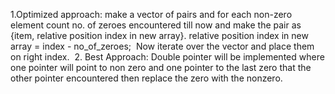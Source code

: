 1.Optimized approach: make a vector of pairs and for each non-zero element count no. of zeroes encountered till now and make the pair as {item, relative position index in new array}.
relative position index in new array = index - no_of_zeroes;
​
Now iterate over the vector and place them on right index.
​
2. Best Approach:
Double pointer will be implemented where one pointer will point to non zero and one pointer to the last zero that the other pointer encountered then replace the zero with the  nonzero.
